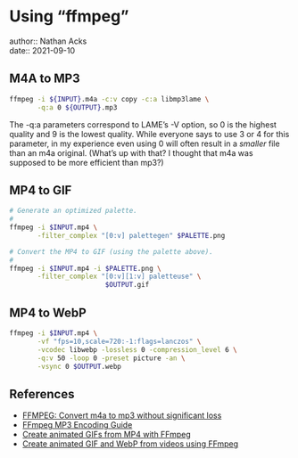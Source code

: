 # Using “ffmpeg”

author:: Nathan Acks  
date:: 2021-09-10

## M4A to MP3

```bash
ffmpeg -i ${INPUT}.m4a -c:v copy -c:a libmp3lame \
       -q:a 0 ${OUTPUT}.mp3
```

The -q:a parameters correspond to LAME’s -V option, so 0 is the highest quality and 9 is the lowest quality. While everyone says to use 3 or 4 for this parameter, in my experience even using 0 will often result in a *smaller* file than an m4a original. (What’s up with that? I thought that m4a was supposed to be more efficient than mp3?)

## MP4 to GIF

```bash
# Generate an optimized palette.
#
ffmpeg -i $INPUT.mp4 \
       -filter_complex "[0:v] palettegen" $PALETTE.png

# Convert the MP4 to GIF (using the palette above).
#
ffmpeg -i $INPUT.mp4 -i $PALETTE.png \
       -filter_complex "[0:v][1:v] paletteuse" \
	                    $OUTPUT.gif
```

## MP4 to WebP

```bash
ffmpeg -i $INPUT.mp4 \
       -vf "fps=10,scale=720:-1:flags=lanczos" \
       -vcodec libwebp -lossless 0 -compression_level 6 \
       -q:v 50 -loop 0 -preset picture -an \
       -vsync 0 $OUTPUT.webp
```

## References

* [FFMPEG: Convert m4a to mp3 without significant loss](https://superuser.com/a/704535)
* [FFmpeg MP3 Encoding Guide](https://trac.ffmpeg.org/wiki/Encode/MP3)
* [Create animated GIFs from MP4 with FFmpeg](https://homehack.nl/create-animated-gifs-from-mp4-with-ffmpeg/)
* [Create animated GIF and WebP from videos using FFmpeg](https://mattj.io/posts/2021-02-27-create-animated-gif-and-webp-from-videos-using-ffmpeg/)

